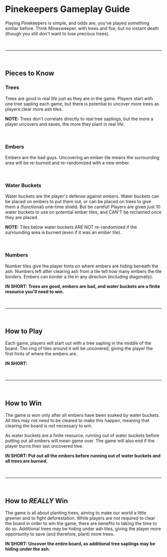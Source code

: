 # Pinekeepers Gameplay Guide

Playing Pinekeepers is simple, and odds are, you've played something similar before. Think Minesweeper, with trees and fire, but no instant death (though you still don't want to lose precious trees).

<br>

-----

<br>

## Pieces to Know

### Trees

Trees are good in real life just as they are in the game. Players start with one tree sapling each game, but there is potential to uncover more trees as players clear more ash tiles.

__NOTE:__ Trees don't correlate directly to real tree saplings, but the more a player uncovers and saves, the more they plant in real life.

<br>

### Embers

Embers are the bad guys. Uncovering an ember tile means the surrounding area will be re-burned and re-randomized with a new ember.

<br>

### Water Buckets

Water buckets are the player's defense against embers. Water buckets can be placed on embers to put them out, or can be placed on trees to give them a (functional) one-time shield. But be careful! Players are given just 10 water buckets to use on potential ember tiles, and CAN'T be reclaimed once they are placed.

__NOTE:__ Tiles below water buckets ARE NOT re-randomized if the surrounding area is burned (even if it was an ember tile).

<br>

### Numbers

Number tiles give the player hints on where embers are hiding beneath the ash. Numbers left after clearing ash from a tile tell how many embers the tile borders. Embers can border a tile in any direction (including diagonally).

__IN SHORT: Trees are good, embers are bad, and water buckets are a finite resource you'll need to win.__

<br>

-----

<br>

## How to Play

Each game, players will start out with a tree sapling in the middle of the board. The ring of tiles around it will be uncovered, giving the player the first hints of where the embers are. 

__IN SHORT:__

<br>

-----

<br>

## How to Win

The game is won only after all embers have been soaked by water buckets. All tiles may not need to be cleared to make this happen, meaning that clearing the board is not necessary to win.

As water buckets are a finite resource, running out of water buckets before putting out all embers will mean game over. The game will also end if the player burns their last uncovered tree.

__IN SHORT: Put out all the embers before running out of water buckets and all trees are burned.__

<br>

-----

<br>

## How to _REALLY_ Win

The game is all about planting trees, aiming to make our world a little greener and to fight deforestation. While players are not required to clear the board in order to win the game, there are benefits to taking the time to do so. Additional trees may be hiding under ash tiles, giving the player more opportunity to save (and therefore, plant) more trees. 

__IN SHORT: Uncover the entire board, as additional tree saplings may be hiding under the ash.__